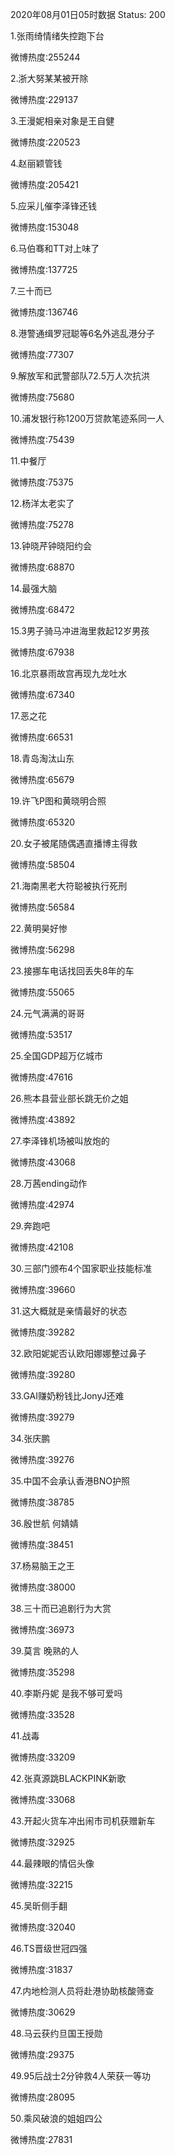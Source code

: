 2020年08月01日05时数据
Status: 200

1.张雨绮情绪失控跑下台

微博热度:255244

2.浙大努某某被开除

微博热度:229137

3.王漫妮相亲对象是王自健

微博热度:220523

4.赵丽颖管钱

微博热度:205421

5.应采儿催李泽锋还钱

微博热度:153048

6.马伯骞和TT对上味了

微博热度:137725

7.三十而已

微博热度:136746

8.港警通缉罗冠聪等6名外逃乱港分子

微博热度:77307

9.解放军和武警部队72.5万人次抗洪

微博热度:75680

10.浦发银行称1200万贷款笔迹系同一人

微博热度:75439

11.中餐厅

微博热度:75375

12.杨洋太老实了

微博热度:75278

13.钟晓芹钟晓阳约会

微博热度:68870

14.最强大脑

微博热度:68472

15.3男子骑马冲进海里救起12岁男孩

微博热度:67938

16.北京暴雨故宫再现九龙吐水

微博热度:67340

17.恶之花

微博热度:66531

18.青岛淘汰山东

微博热度:65679

19.许飞P图和黄晓明合照

微博热度:65320

20.女子被尾随偶遇直播博主得救

微博热度:58504

21.海南黑老大符聪被执行死刑

微博热度:56584

22.黄明昊好惨

微博热度:56298

23.接挪车电话找回丢失8年的车

微博热度:55065

24.元气满满的哥哥

微博热度:53517

25.全国GDP超万亿城市

微博热度:47616

26.熊本县营业部长跳无价之姐

微博热度:43892

27.李泽锋机场被叫放炮的

微博热度:43068

28.万茜ending动作

微博热度:42974

29.奔跑吧

微博热度:42108

30.三部门颁布4个国家职业技能标准

微博热度:39660

31.这大概就是亲情最好的状态

微博热度:39282

32.欧阳妮妮否认欧阳娜娜整过鼻子

微博热度:39280

33.GAI赚奶粉钱比JonyJ还难

微博热度:39279

34.张庆鹏

微博热度:39276

35.中国不会承认香港BNO护照

微博热度:38785

36.殷世航 何婧婧

微博热度:38451

37.杨易脑王之王

微博热度:38000

38.三十而已追剧行为大赏

微博热度:36973

39.莫言 晚熟的人

微博热度:35298

40.李斯丹妮 是我不够可爱吗

微博热度:33528

41.战毒

微博热度:33209

42.张真源跳BLACKPINK新歌

微博热度:33068

43.开起火货车冲出闹市司机获赠新车

微博热度:32925

44.最辣眼的情侣头像

微博热度:32215

45.吴昕侧手翻

微博热度:32040

46.TS晋级世冠四强

微博热度:31837

47.内地检测人员将赴港协助核酸筛查

微博热度:30629

48.马云获约旦国王授勋

微博热度:29375

49.95后战士2分钟救4人荣获一等功

微博热度:28095

50.乘风破浪的姐姐四公

微博热度:27831


